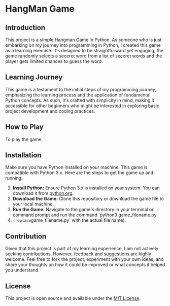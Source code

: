 # HangMan Game

## Introduction

This project is a simple Hangman Game in Python. As someone who is just embarking on my journey into programming
in Python, I created this game as a learning exercise. It's designed to be straightforward yet engaging, the game randomly selects
a seceret word from a list of seceret words and the player gets limited chances to guess the word. 

## Learning Journey

This game is a testament to the initial steps of my programming journey, emphasizing the learning process and the application of 
fundamental Python concepts. As such, it's crafted with simplicity in mind, making it accessible for other beginners who might
be interested in exploring basic project development and coding practices.

## How to Play

To play the game, 

## Installation

Make sure you have Python installed on your machine. This game is compatible with Python 3.x. Here are the steps to get the game up
and running:

1. **Install Python:** Ensure Python 3.x is installed on your system. You can download it from [python.org](https://www.python.org/downloads/).
2. **Download the Game:** Clone this repository or download the game file to your local machine.
3. **Run the Game:** Navigate to the game's directory in your terminal or command prompt and run the command `python3 game_filename.py
4. ` (replace `game_filename.py` with the actual file name).

## Contribution

Given that this project is part of my learning experience, I am not actively seeking contributions. However, feedback and suggestions are highly
welcome. Feel free to fork the project, experiment with your own ideas, and share your thoughts on how it could be improved or what concepts it
helped you understand.

## License

This project is open source and available under the [MIT License](LICENSE.md).

